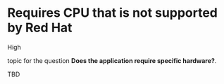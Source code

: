 # Requires CPU that is not supported by Red Hat

<div class="risk-rounded-box high">High</div>

topic for the question **Does the application require specific hardware?**.

TBD
